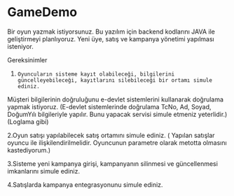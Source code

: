 # GameDemo
Bir oyun yazmak istiyorsunuz. Bu yazılım için backend kodlarını JAVA ile geliştirmeyi planlıyoruz. 
Yeni üye, satış ve kampanya yönetimi yapılması isteniyor.

Gereksinimler

1.     Oyuncuların sisteme kayıt olabileceği, bilgilerini güncelleyebileceği, kayıtlarını silebileceği bir ortamı simule ediniz. 
Müşteri bilgilerinin doğruluğunu e-devlet sistemlerini kullanarak doğrulama yapmak istiyoruz.
(E-devlet sistemlerinde doğrulama TcNo, Ad, Soyad, DoğumYılı bilgileriyle yapılır. Bunu yapacak servisi simule etmeniz yeterlidir.) (Loglama gibi)

2.Oyun satışı yapılabilecek satış ortamını simule ediniz.
( Yapılan satışlar oyuncu ile ilişkilendirilmelidir. Oyuncunun parametre olarak metotta olmasını kastediyorum.)

3.Sisteme yeni kampanya girişi, kampanyanın silinmesi ve güncellenmesi 
imkanlarını simule ediniz.

4.Satışlarda kampanya entegrasyonunu 
simule ediniz.
